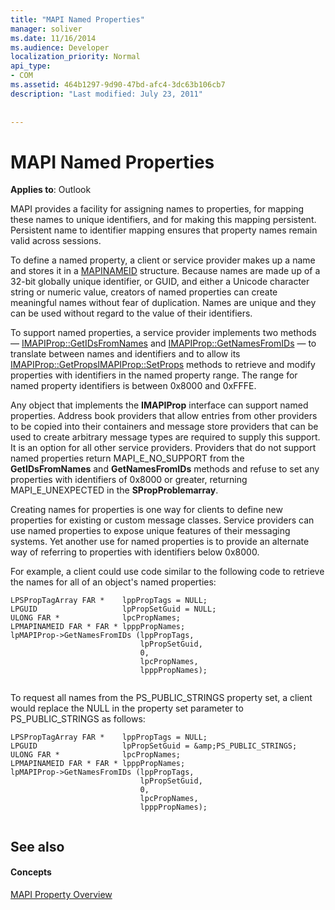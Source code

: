 ```yaml
---
title: "MAPI Named Properties"
manager: soliver
ms.date: 11/16/2014
ms.audience: Developer
localization_priority: Normal
api_type:
- COM
ms.assetid: 464b1297-9d90-47bd-afc4-3dc63b106cb7
description: "Last modified: July 23, 2011"
 
 
---
```


# MAPI Named Properties

  
  
**Applies to**: Outlook 
  
MAPI provides a facility for assigning names to properties, for mapping these names to unique identifiers, and for making this mapping persistent. Persistent name to identifier mapping ensures that property names remain valid across sessions.
  
To define a named property, a client or service provider makes up a name and stores it in a [MAPINAMEID](mapinameid.md) structure. Because names are made up of a 32-bit globally unique identifier, or GUID, and either a Unicode character string or numeric value, creators of named properties can create meaningful names without fear of duplication. Names are unique and they can be used without regard to the value of their identifiers. 
  
To support named properties, a service provider implements two methods — [IMAPIProp::GetIDsFromNames](imapiprop-getidsfromnames.md) and [IMAPIProp::GetNamesFromIDs](imapiprop-getnamesfromids.md) — to translate between names and identifiers and to allow its [IMAPIProp::GetProps](imapiprop-getprops.md)[IMAPIProp::SetProps](imapiprop-setprops.md) methods to retrieve and modify properties with identifiers in the named property range. The range for named property identifiers is between 0x8000 and 0xFFFE. 
  
Any object that implements the **IMAPIProp** interface can support named properties. Address book providers that allow entries from other providers to be copied into their containers and message store providers that can be used to create arbitrary message types are required to supply this support. It is an option for all other service providers. Providers that do not support named properties return MAPI_E_NO_SUPPORT from the **GetIDsFromNames** and **GetNamesFromIDs** methods and refuse to set any properties with identifiers of 0x8000 or greater, returning MAPI_E_UNEXPECTED in the **SPropProblemarray**.
  
Creating names for properties is one way for clients to define new properties for existing or custom message classes. Service providers can use named properties to expose unique features of their messaging systems. Yet another use for named properties is to provide an alternate way of referring to properties with identifiers below 0x8000. 
  
For example, a client could use code similar to the following code to retrieve the names for all of an object's named properties:
  
```
LPSPropTagArray FAR *    lppPropTags = NULL;
LPGUID                   lpPropSetGuid = NULL;
ULONG FAR *              lpcPropNames;
LPMAPINAMEID FAR * FAR * lpppPropNames;
lpMAPIProp->GetNamesFromIDs (lppPropTags,
                             lpPropSetGuid,
                             0,
                             lpcPropNames,
                             lpppPropNames);
 
```

To request all names from the PS_PUBLIC_STRINGS property set, a client would replace the NULL in the property set parameter to PS_PUBLIC_STRINGS as follows: 
  
```
LPSPropTagArray FAR *    lppPropTags = NULL;
LPGUID                   lpPropSetGuid = &amp;PS_PUBLIC_STRINGS;
ULONG FAR *              lpcPropNames;
LPMAPINAMEID FAR * FAR * lpppPropNames;
lpMAPIProp->GetNamesFromIDs (lppPropTags,
                             lpPropSetGuid,
                             0,
                             lpcPropNames,
                             lpppPropNames);
 
```

## See also

#### Concepts

[MAPI Property Overview](mapi-property-overview.md)

